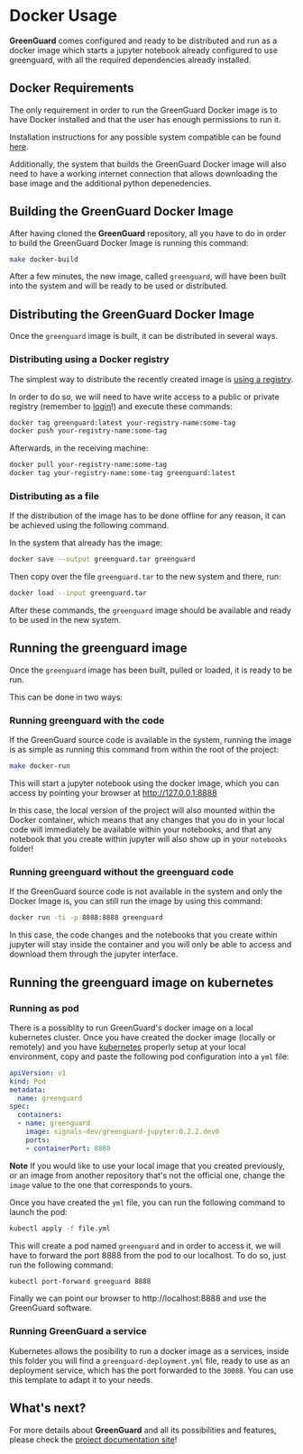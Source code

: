# Docker Usage

**GreenGuard** comes configured and ready to be distributed and run as a docker image which starts
a jupyter notebook already configured to use greenguard, with all the required dependencies already
installed.

## Docker Requirements

The only requirement in order to run the GreenGuard Docker image is to have Docker installed and
that the user has enough permissions to run it.

Installation instructions for any possible system compatible can be found [here](
https://docs.docker.com/install/).

Additionally, the system that builds the GreenGuard Docker image will also need to have a working
internet connection that allows downloading the base image and the additional python depenedencies.

## Building the GreenGuard Docker Image

After having cloned the **GreenGuard** repository, all you have to do in order to build the
GreenGuard Docker Image is running this command:

```bash
make docker-build
```

After a few minutes, the new image, called `greenguard`, will have been built into the system
and will be ready to be used or distributed.

## Distributing the GreenGuard Docker Image

Once the `greenguard` image is built, it can be distributed in several ways.

### Distributing using a Docker registry

The simplest way to distribute the recently created image is [using a registry](
https://docs.docker.com/registry/).

In order to do so, we will need to have write access to a public or private registry (remember to
[login](https://docs.docker.com/engine/reference/commandline/login/)!) and execute these commands:

```bash
docker tag greenguard:latest your-registry-name:some-tag
docker push your-registry-name:some-tag
```

Afterwards, in the receiving machine:

```bash
docker pull your-registry-name:some-tag
docker tag your-registry-name:some-tag greenguard:latest
```

### Distributing as a file

If the distribution of the image has to be done offline for any reason, it can be achieved
using the following command.

In the system that already has the image:

```bash
docker save --output greenguard.tar greenguard
```

Then copy over the file `greenguard.tar` to the new system and there, run:

```bash
docker load --input greenguard.tar
```

After these commands, the `greenguard` image should be available and ready to be used in the
new system.


## Running the greenguard image

Once the `greenguard` image has been built, pulled or loaded, it is ready to be run.

This can be done in two ways:

### Running greenguard with the code

If the GreenGuard source code is available in the system, running the image is as simple as running
this command from within the root of the project:

```bash
make docker-run
```

This will start a jupyter notebook using the docker image, which you can access by pointing your
browser at http://127.0.0.1:8888

In this case, the local version of the project will also mounted within the Docker container,
which means that any changes that you do in your local code will immediately be available
within your notebooks, and that any notebook that you create within jupyter will also show
up in your `notebooks` folder!

### Running greenguard without the greenguard code

If the GreenGuard source code is not available in the system and only the Docker Image is, you can
still run the image by using this command:

```bash
docker run -ti -p 8888:8888 greenguard
```

In this case, the code changes and the notebooks that you create within jupyter will stay
inside the container and you will only be able to access and download them through the
jupyter interface.

## Running the greenguard image on kubernetes

### Running as pod

There is a possiblity to run GreenGuard's docker image on a local kubernetes cluster. Once you have
created the docker image (locally or remotely) and you have [kubernetes](
https://kubernetes.io/docs/home/) properly setup at your local environment, copy and paste the
following pod configuration into a `yml` file:

```yml
apiVersion: v1
kind: Pod
metadata:
  name: greenguard
spec:
  containers:
  - name: greenguard
    image: signals-dev/greenguard-jupyter:0.2.2.dev0
    ports:
    - containerPort: 8888
```

**Note** If you would like to use your local image that you created previously, or an image
from another repository that's not the official one, change the `image` value to the one that
corresponds to yours.

Once you have created the `yml` file, you can run the following command to launch the pod:

```bash
kubectl apply -f file.yml
```

This will create a pod named `greenguard` and in order to access it, we will have to forward
the port 8888 from the pod to our localhost. To do so, just run the following command:

```bash
kubectl port-forward greeguard 8888
```

Finally we can point our browser to http://localhost:8888 and use the GreenGuard software.

### Running GreenGuard a service

Kubernetes allows the posibility to run a docker image as a services, inside this folder you
will find a `greenguard-deployment.yml` file, ready to use as an deployment service, which has
the port forwarded to the `30088`. You can use this template to adapt it to your needs.

## What's next?

For more details about **GreenGuard** and all its possibilities and features, please check the
[project documentation site](https://signals-dev.github.io/GreenGuard/)!
